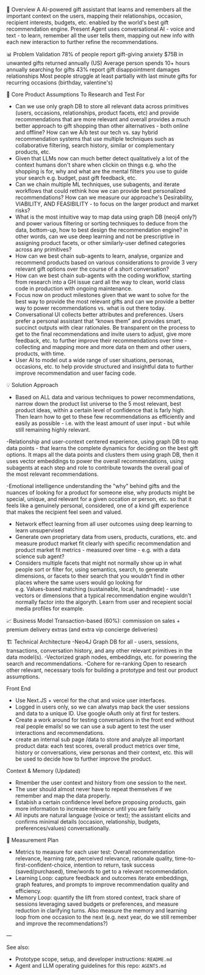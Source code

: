 🎯 Overview
A AI-powered gift assistant that learns and remembers all the important context on the users, mapping their relationships, occasion, recipient interests, budgets, etc. enabled by the world's best gift recommendation engine. Present Agent uses conversational AI - voice and text - to learn, remember all the user tells them, mapping out new info with each new interaction to further refine the recommendations. 

📊 Problem Validation
78% of people report gift-giving anxiety
$75B in unwanted gifts returned annually (US)
Average person spends 10+ hours annually searching for gifts
43% report gift disappointment damages relationships
Most people struggle at least partially with last minute gifts for recurring occasions (birthday, valentine's)

🔬 Core Product Assumptions To Research and Test For
- Can we use only graph DB to store all relevant data across primitives (users, occasions, relationships, product facets, etc) and provide recommendations that are more relevant and overall provides a much better approach to gift shopping than other alternatives - both online and offline? How can we A/b test our tech vs. say hybrid recommendation systems that use multiple techniques such as collaborative filtering, search history, similar or complementary products, etc. 
- Given that LLMs now can much better detect qualitatively a lot of the context humans don't share when clickin on things e.g. who the shopping is for, why and what are the mental filters you use to guide your search e.g. budget, past gift feedback, etc. 
- Can we chain multiple ML techniques, use subagents, and iterate workflows that could rethink how we can provide best personalized recommendations? How can we measure our approache's Desirability, VIABILITY, AND FEASIBILITY - to focus on the larger product and market risks? 
- What is the most intuitive way to map data using graph DB (neoj4 only?) and power various filtering or sorting techniques to deduce from the data, bottom-up, how to best design the recommendation engine? in other words, can we use deep learning and not be prescriptive in assigning product facets, or other similarly-user defined categories across any primitives?
- How can we best chain sub-agents to learn, analyse, organize and recommend products based on various considerations to provide 3 very relevant gift options over the course of a short conversation? 
- How can we best chain sub-agents with the coding workflow, starting from research into a GH issue card all the way to clean, world class code in production with ongoing maintenance. 
- Focus now on product milestones given that we want to solve for the best way to provide the most relevant gifts and can we provide a better way to power recommendations vs. what is out there today.
- Conversational UI collects better attributes and preferences. Users prefer a personal assistant that “knows them” and provides smart, succinct outputs with clear rationales. Be transparent on the process to get to the final recommendations and invite users to adjust, give more feedback, etc. to further improve their recommendations over time - collecting and mapping more and more data on them and other users, products, with time. 
- User AI to model out a wide range of user situations, personas, occasions, etc. to help provide structured and insightful data to further improve recommendation and user facing code. 


💡 Solution Approach
- Based on ALL data and various techniques to power recommendations, narrow down the product list universe to the 5 most relevant, best product ideas, within a certain level of confidence that is farly high. Then learn how to get to these few recommendations as efficiently and easily as possible - i.e. with the least amount of user input - but while still remaining highly relevant. 

-Relationship and user-context centered experience, using graph DB to map data points - that learns the complete dynamics for deciding on the best gift options. It maps all the data points and clusters them using graph DB, then it uses vector embeddings to power the overall recommendations, using subagents at each step and role to contribute towards the overall goal of the most relevant recommendations. 

-Emotional intelligence understanding the "why" behind gifts and the nuances of looking for a product for someone else, why products might be special, unique, and relevant for a given occation or person, etc. so that it feels like a genuinely personal, considered, one of a kind gift experience that makes the recipient feel seen and valued. 

- Network effect learning from all user outcomes using deep learning to learn unsupervised
- Generate own proprietary data from users, products, curations, etc. and measure product market fit clearly with specific recommendation and product market fit metrics - measured over time - e.g. with a data science sub agent? 
- Considers multiple facets that might not normally show up in what people sort or filter for, using semantics, search, to generate dimensions, or facets to their search that you wouldn't find in other places where the same users would go looking for  
e.g. Values-based matching (sustainable, local, handmade) - use vectors or dimensions that a typical recommendation engine wouldn't normally factor into the algoryth. Learn from user and recepient social media profiles for example.

📈 Business Model
Transaction-based (60%): commission on sales + premium delivery extras (and extra vip concierge deliveries)

🏗 Technical Architecture
-Neo4J Graph DB for all - users, sessions, transactions, conversation history, and any other relevant primitives in the data model(s). 
-Vectorized graph nodes, embeddings, etc. for powering the search and recommendations. 
-Cohere for re-ranking
Open to research other relevant, necessary tools for building a prototype and test our product assumptions. 


Front End
- Use Next.JS + vercel for the chat and voice user interfaces. 
- Logged in users only, so we can alwatys map back the user sessions and data to a unique ID. Use google oAuth only at first for testers.
- Create a work around for testing conversations in the front end without real people emails! so we can use a sub agent to test the user interactions and recommendations. 
- create an internal sub page /data to store and analyze all important product data: each test scores, overall product metrics over time, history or conversations, view personas and their context, etc. this will be used to decide how to further improve the product. 


Context & Memory (Updated)
- Rmember the user context and history from one session to the next. 
- The user should almost never have to repeat themselves if we remember and map the data properly. 
- Estabish a certain confidence level before proposing products, gain more information to increase relevance until you are fairly
- All inputs are natural language (voice or text); the assistant elicits and confirms minimal details (occasion, relationship, budgets, preferences/values) conversationally.

📏 Measurement Plan
- Metrics to measure for each user test: Overall recommendation relevance, learning rate, perceived relevance, rationale quality, time-to-first-confident-choice, intention to return, task success (saved/purchased), time/words to get to a relevant recommendation. 
- Learning Loop: capture feedback and outcomes iterate embeddings, graph features, and prompts to improve recommendation quality and efficiency. 
 - Memory Loop: quantify the lift from stored context, track share of sessions leveraging saved budgets or preferences, and measure reduction in clarifying turns. Also measure the memory and learning loop from one occasion to the next (e.g. next year, do we still remember and improve the recommendations?)

—

See also:
- Prototype scope, setup, and developer instructions: `README.md`
- Agent and LLM operating guidelines for this repo: `AGENTS.md`
